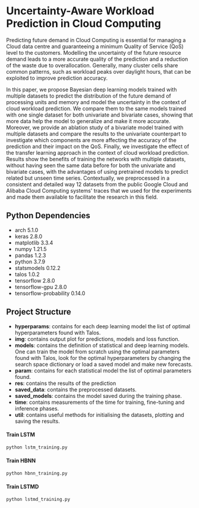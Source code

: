 # Uncertainty-Aware Workload Prediction in Cloud Computing

Predicting future demand in Cloud Computing is essential for managing a Cloud data centre and guaranteeing a minimum Quality of Service (QoS) level to the customers. Modelling the uncertainty of the future resource demand leads to a more accurate quality of the prediction and a reduction of the waste due to overallocation. Generally, many cluster cells share common patterns, such as workload peaks over daylight hours, that can be exploited to improve prediction accuracy.

In this paper, we propose Bayesian deep learning models trained with multiple datasets to predict the distribution of the future demand of processing units and memory and model the uncertainty in the context of cloud workload prediction. We compare them to the same models trained with one single dataset for both univariate and bivariate cases, showing that more data help the model to generalize and make it more accurate. Moreover, we provide an ablation study of a bivariate model trained with multiple datasets and compare the results to the univariate counterpart to investigate which components are more affecting the accuracy of the prediction and their impact on the QoS. Finally, we investigate the effect of the transfer learning approach in the context of cloud workload prediction.
Results show the benefits of training the networks with multiple datasets, without having seen the same data before for both the univariate and bivariate cases, with the advantages of using pretrained models to predict related but unseen time series.
Contextually, we preprocessed in a consistent and detailed way 12 datasets from the public Google Cloud and Alibaba Cloud Computing systems' traces that we used for the experiments and made them available to facilitate the research in this field. 

## Python Dependencies
* arch                      5.1.0
* keras                     2.8.0
* matplotlib                3.3.4
* numpy                     1.21.5
* pandas                    1.2.3
* python                    3.7.9
* statsmodels               0.12.2
* talos                     1.0.2 
* tensorflow                2.8.0
* tensorflow-gpu            2.8.0
* tensorflow-probability    0.14.0

## Project Structure
* **hyperparams**: contains for each deep learning model the list of optimal hyperparameters found with Talos.
* **img**: contains output plot for predictions, models and loss function.
* **models**: contains the definition of statistical and deep learning models. One can train the model from scratch using the optimal parameters found with Talos, look for the optimal hyperparameters by changing the search space dictionary or load a saved model and make new forecasts.
* **param**: contains for each statistical model the list of optimal parameters found.
* **res**: contains the results of the prediction
* **saved_data**: contains the preprocessed datasets.
* **saved_models**: contains the model saved during the training phase.
* **time**: contains measurements of the time for training, fine-tuning and inference phases.
* **util**: contains useful methods for initialising the datasets, plotting and saving the results.

#### Train LSTM

```bash
python lstm_training.py
```

#### Train HBNN

```bash
python hbnn_training.py
```

#### Train LSTMD

```bash
python lstmd_training.py
```
